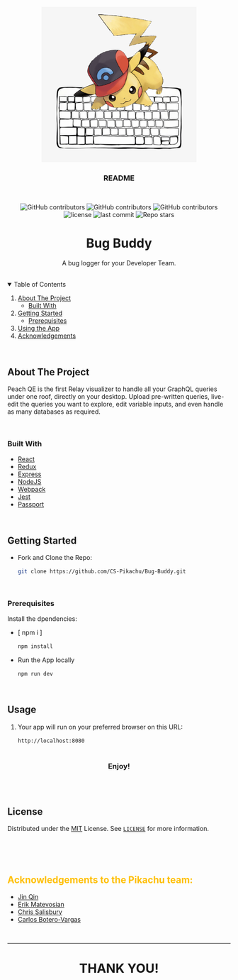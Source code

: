 <!-- PROJECT LOGO -->
<br />
<p align="center">
  <a href="https://github.com/CS-Pikachu/Bug-Buddy">
    <img src="assets/img/png/logo.png" alt="Logo" width="350" height="350">
  </a>

  <h3 align="center">README</h3><br />

  <p align="center">
  <!-- <img src="https://img.shields.io/badge/PRs-welcome-yellow.svg?style=flat"/> -->
  <img alt="GitHub contributors" src="https://img.shields.io/github/contributors/CS-Pikachu/Bug-Buddy?color=yellow&style=for-the-badge">
  <img alt="GitHub contributors" src="https://img.shields.io/github/languages/code-size/CS-Pikachu/Bug-Buddy?color=yellow&style=for-the-badge">
  <img alt="GitHub contributors" src="https://img.shields.io/github/repo-size/CS-Pikachu/Bug-Buddy?color=yellow&style=for-the-badge">
  <img alt="license" src="https://img.shields.io/github/license/CS-Pikachu/Bug-Buddy?color=yellow&style=for-the-badge">
  <img alt="last commit" src="https://img.shields.io/github/last-commit/CS-Pikachu/Bug-Buddy?color=yellow&style=for-the-badge">
  <img alt="Repo stars" src="https://img.shields.io/github/stars/CS-Pikachu/Bug-Buddy?logoColor=%2334495e&style=social"> 
</p>

  <p align="center">
    <h1></h1>
    <h1 align="center">Bug Buddy</h1>
    <p align="center">
A bug logger for your Developer Team.

  <br />
    <!-- <a href="#">Homepage →</a><br> -->
    <!-- <a href="#">Product Hunt Page →</a> -->
</p>

<br />
<!-- TABLE OF CONTENTS -->
<details open="open">
  <summary>Table of Contents</summary>
  <ol>
    <li>
      <a href="#about-the-project" >About The Project</a>
      <ul>
        <li><a href="#built-with" >Built With</a></li>
      </ul>
    </li>
    <li>
      <a href="#getting-started" >Getting Started</a>
      <ul>
        <li><a href="#prerequisites" >Prerequisites</a></li>
      </ul>
    </li>
    <li><a href="#usage" >Using the App</a></li>
       <!--  <li>
      <a href="#user-manual" >User Manual</a>
      <ul>
        <li><a href="#relay-proper" >Relay Proper</a></li>
        <li><a href="#peach-mode" >Peach Mode</a></li>
      </ul>
    </li>
    <li><a href="#downloadable-app" >Downloadable App</a></li>
    <li><a href="#license" >License</a></li>
<li><a href="#contact" >Contact</a></li> -->
    <li><a href="#acknowledgements" >Acknowledgements</a></li>
  </ol>
</details>

<br />

<!-- ABOUT THE PROJECT -->
## About The Project

Peach QE is the first Relay visualizer to handle all your GraphQL queries under one roof, directly on your desktop.
Upload pre-written queries, live-edit the queries you want to explore, edit variable inputs, and even handle as many databases as required.

<br />

### Built With


* [React](https://reactjs.org/)
* [Redux](https://redux.js.org/)
* [Express](https://expressjs.com/)
* [NodeJS](https://nodejs.dev/)
* [Webpack](https://webpack.js.org/)
* [Jest](https://jestjs.io/)
* [Passport](http://www.passportjs.org/)



<br />

<!-- GETTING STARTED -->
## Getting Started

* Fork and Clone the Repo:

   ```sh
   git clone https://github.com/CS-Pikachu/Bug-Buddy.git
   ```

<br />

### Prerequisites

Install the dpendencies:

* [ npm i ]

  ```sh
  npm install
  ```
* Run the App locally

  ```sh
  npm run dev
  ```

<br />

<!-- USAGE EXAMPLES -->
## Usage

1. Your app will run on your preferred browser on this URL:

   ```sh
   http://localhost:8080
   ```

<h1></h1>
<h3 align="center" >
Enjoy!
</h3>

<br />
<br />

<!-- LICENSE -->
## License

Distributed under the [MIT](https://github.com/CS-Pikachu/Bug-Buddy/LICENSE) License. See [`LICENSE`](https://github.com/CS-Pikachu/Bug-Buddy/LICENSE) for more information.

<br />
<br />
<br />

<!-- ACKNOWLEDGEMENTS -->
## <spam style="color:#ffbf00">Acknowledgements to the Pikachu team:</spam>

* [Jin Qin](https://github.com/devjq)
* [Erik Matevosian](https://github.com/erik-matevosyan)
* [Chris Salisbury](https://github.com/nonstdout)
* [Carlos Botero-Vargas](https://github.com/Carlos-BoteroVargas)

<br />

-------------

<h1 align="center">
THANK YOU!
</h1>